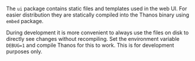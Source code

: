 The `ui` package contains static files and templates used in the web UI. For
easier distribution they are statically compiled into the Thanos binary
using `embed` package.

During development it is more convenient to always use the files on disk to
directly see changes without recompiling.
Set the environment variable `DEBUG=1` and compile Thanos for this to work.
This is for development purposes only.
